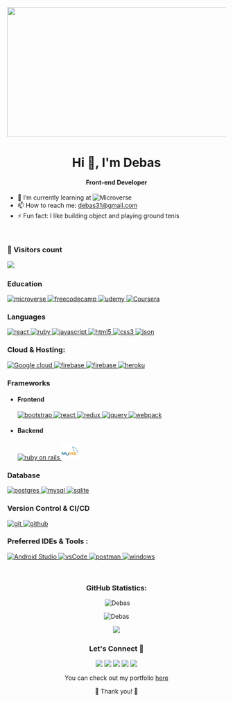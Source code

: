 <img width=1000 height=300 src="https://www.aalpha.net/wp-content/uploads/2020/12/full-stack-development.gif">
<h1 align="center">Hi 👋, I'm Debas </h1><h4 align="center">Front-end Developer</h4>

- 🌱 I’m currently learning at ![Microverse](https://img.shields.io/badge/Microverse-blueviolet)
- 📫 How to reach me: debas31@gmail.com
- ⚡ Fun fact: I like building object and playing ground tenis
<br />
<h3> 👱 Visitors count </h3>
<img src="https://profile-counter.glitch.me/{Debas-31}/count.svg" />
<br>
<h3>Education</h3>
<p>
  <a href="https://www.php.net/" target="_blank"> 
    <img src="https://img.shields.io/badge/Microverse-blueviolet?style=for-the-badge&logo=microverse&logoColor=61DAFB" 
      alt="microverse"/> 
  </a>
 <a href="https://www.php.net/" target="_blank"> 
    <img src="https://img.shields.io/badge/freecodecamp-27273D?style=for-the-badge&logo=freecodecamp&logoColor=white" 
      alt="freecodecamp"/> 
  </a>
 <a href="https://www.php.net/" target="_blank"> 
    <img src="https://img.shields.io/badge/Udemy-EC5252?style=for-the-badge&logo=Udemy&logoColor=white" 
      alt="udemy"/> 
  </a>
 <a href="https://www.php.net/" target="_blank"> 
    <img src="https://img.shields.io/badge/Coursera-%230056D2.svg?style=for-the-badge&logo=Coursera&logoColor=white" 
      alt="Coursera"/> 
  </a>
<h3>Languages</h3>
<p>
   <a href="https://www.php.net/" target="_blank"> 
    <img src="https://img.shields.io/badge/React-20232A?style=for-the-badge&logo=react&logoColor=61DAFB" 
      alt="react"/> 
  </a>
  <a href="https://www.ruby-lang.org/fr/" target="_blank"> 
    <img src="https://img.shields.io/badge/Ruby-CC342D?style=for-the-badge&logo=ruby&logoColor=white" 
      alt="ruby"/> 
  </a>
  <a href="https://developer.mozilla.org/en-US/docs/Web/JavaScript" target="_blank"> 
    <img src="https://img.shields.io/badge/Javascript-F7DF1E.svg?style=for-the-badge&logo=javascript&logoColor=black"
      alt="javascript"/> 
  </a>
  <a href="https://www.w3.org/html/" target="_blank"> 
    <img src="https://img.shields.io/badge/html-E34F26.svg?style=for-the-badge&logo=html5&logoColor=white"
      alt="html5"/> 
  </a>
  <a href="https://www.w3schools.com/css/" target="_blank">
    <img src="https://img.shields.io/badge/css-1572B6.svg?style=for-the-badge&logo=css3&logoColor=white"
      alt="css3"/>
  </a>
   <a href="https://www.json.org/json-en.html" target="_blank">
    <img src="https://img.shields.io/badge/json-5E5C5C?style=for-the-badge&logo=json&logoColor=white"
      alt="json"/>
  </a>
</p>
<p>
    <h3>Cloud & Hosting:</h3>
<p>
  <a href="https://cloud.google.com/" target="_blank">
    <img  src="https://img.shields.io/badge/Google_Cloud-4285F4?style=for-the-badge&logo=google-cloud&logoColor=white" alt="Google cloud"/> 
  </a>
  <a href="https://firebase.google.com/" target="_blank">
    <img src="https://img.shields.io/badge/firebase-FFCA28.svg?style=for-the-badge&logo=firebase&logoColor=black" alt="firebase"/>
  </a>
  <a href="https://netlify.com/" target="_blank">
    <img src="https://img.shields.io/badge/netlify-00C7B7.svg?style=for-the-badge&logo=netlify&logoColor=black" alt="firebase"/>
  </a>
  <a href="https://heroku.com" target="_blank"> 
    <img src="https://img.shields.io/badge/heroku-430098.svg?style=for-the-badge&logo=heroku&logoColor=white"
      alt="heroku"/> 
  </a> 
</p>
 <h3>Frameworks</h3>
 <ul>
 <li><h4>Frontend</h4></li>
<p>
      <a href="https://getbootstrap.com" target="_blank">
    <img src="https://img.shields.io/badge/bootstrap-7952B3.svg?style=for-the-badge&logo=bootstrap&logoColor=white"
      alt="bootstrap"/>
  </a>
  <a href="https://reactjs.org/" target="_blank"> 
    <img src="https://img.shields.io/badge/reactjs-61DAFB.svg?style=for-the-badge&logo=react&logoColor=black"
      alt="react"/> 
  </a>
  <a href="https://redux.js.org" target="_blank"> 
    <img src="https://img.shields.io/badge/redux-764ABC.svg?style=for-the-badge&logo=redux&logoColor=white" alt="redux"/> 
  </a> 
  <a href="https://jquery.com/" target="_blank">
    <img src="https://img.shields.io/badge/jquery-0769AD.svg?style=for-the-badge&logo=jquery&logoColor=white" alt="jquery"/> 
  </a>
  <a href="https://webpack.js.org" target="_blank">
    <img src="https://img.shields.io/badge/webpack-8DD6F9.svg?style=for-the-badge&logo=webpack&logoColor=black"
      alt="webpack"/>
  </a>
</p>
<p>
<li><h4>Backend</h4></li>
<p>
    <a href="https://rubyonrails.org/" target="_blank"> 
      <img src="https://img.shields.io/badge/Ruby_on_Rails-CC0000?style=for-the-badge&logo=ruby-on-rails&logoColor=white" alt="ruby on rails"/> 
  </a>
   <a href="https://www.mysql.com/" target="_blank"> <img src="https://raw.githubusercontent.com/devicons/devicon/master/icons/mysql/mysql-original-wordmark.svg" alt="mysql" width="40" height="40"/> </a>
</p> 
 </ul>
<h3>Database</h3>
<p>
 <a href="https://www.mysql.com/" target="_blank"> 
    <img src="https://img.shields.io/badge/PostgreSQL-316192?style=for-the-badge&logo=postgresql&logoColor=white"
      alt="postgres"/>
  </a>
 
  <a href="https://www.mysql.com/" target="_blank"> 
    <img src="https://img.shields.io/badge/MySQL-005C84?style=for-the-badge&logo=mysql&logoColor=white"
      alt="mysql"/>
  </a>
  <a href="https://www.sqlite.org/" target="_blank"> 
    <img src="https://img.shields.io/badge/sqlite-003B57.svg?style=for-the-badge&logo=sqlite&logoColor=white"
      alt="sqlite"/> 
  </a> 
</p>
<p>
<h3>Version Control & CI/CD</h3>
<p>
  <a href="https://git-scm.com/" target="_blank">
    <img src="https://img.shields.io/badge/git-F05032.svg?style=for-the-badge&logo=git&logoColor=white"
      alt="git"/>
  </a>
  <a href="https://github.com/ELanza-48" target="_blank">
    <img src="https://img.shields.io/badge/github-181717.svg?style=for-the-badge&logo=github&logoColor=white" alt="github" />
  </a>
</p>
<p>
<h3>Preferred IDEs & Tools :</h3>
<p> 
   <a href="https://developer.android.com/" target="_blank">
    <img src="https://img.shields.io/badge/Android_Studio-3DDC84?style=for-the-badge&logo=android-studio&logoColor=white" alt="Android Studio"/> 
  </a>
  <a href="https://code.visualstudio.com/" target="_blank">
    <img src="https://img.shields.io/badge/vscode-007ACC.svg?style=for-the-badge&logo=visualstudiocode&logoColor=white" alt="vsCode"/> 
  </a>
  <a href="https://postman.com" target="_blank"> 
    <img src="https://img.shields.io/badge/postman-FF6C37.svg?style=for-the-badge&logo=postman&logoColor=white" alt="postman"/>
  </a>
  <a href="https://www.microsoft.com/fr-fr/windows" target="_blank"> 
    <img src="https://img.shields.io/badge/Windows-0078D6?style=for-the-badge&logo=windows&logoColor=white" alt="windows"/>
  </a>
</p>


<!-- <h3 align="left"> Languages and Tools : </h3>
<p>
<a><img align="left" alt="Visual Studio Code" width="26px" src="https://raw.githubusercontent.com/github/explore/80688e429a7d4ef2fca1e82350fe8e3517d3494d/topics/visual-studio-code/visual-studio-code.png" />
</a>
<a>
<img align="left" alt="HTML5" width="26px" src="https://raw.githubusercontent.com/github/explore/80688e429a7d4ef2fca1e82350fe8e3517d3494d/topics/html/html.png" />
</a>
<a>
<img align="left" alt="CSS3" width="26px" src="https://raw.githubusercontent.com/github/explore/80688e429a7d4ef2fca1e82350fe8e3517d3494d/topics/css/css.png" />
</a>
<a>
<img align="left" alt="Sass" width="26px" src="https://raw.githubusercontent.com/github/explore/80688e429a7d4ef2fca1e82350fe8e3517d3494d/topics/sass/sass.png" />
</a>
<a>
<img align="left" alt="JavaScript" width="26px" src="https://raw.githubusercontent.com/github/explore/80688e429a7d4ef2fca1e82350fe8e3517d3494d/topics/javascript/javascript.png"
 </a>
</p> -->

<br>

<h3 align="center">GitHub Statistics:</h3>

<p align="center">&nbsp;<img src="https://github-readme-stats.vercel.app/api?username=Debas-31&show_icons=true&theme=merko" alt="Debas" /></p>

<p align="center"><img src="https://github-readme-streak-stats.herokuapp.com?user=Debas-31&theme=github-dark&date_format=M%20j%5B%2C%20Y%5D&fire=DDD877" alt="Debas" /></p>

<p align="center"><img src="https://github-readme-stats.vercel.app/api/top-langs/?username=Debas-31&layout=compact&theme=vue"</p>
  
<h3 align="center">Let's Connect 🤝</h3>
<div align="center">
<a target="_blank"
href="https://www.linkedin.com/in/debas-gebrengus-5256a2159/"><img
src="https://img.shields.io/badge/-LinkedIn-0077b5?style=for-the-badge&logo=LinkedIn&logoColor=white"></img></a> <a target="_blank"
href="mailto:debas31@gmail.com"><img
src="https://img.shields.io/badge/-Gmail-D14836?style=for-the-badge&logo=Gmail&logoColor=white"></img></a> <a target="_blank"
href="https://twitter.com/DEBSH76956492"><img
src="https://img.shields.io/badge/-Twitter-1DA1F2?style=for-the-badge&logo=Twitter&logoColor=white"></img></a>
<a target="_blank"
href="https://api.whatsapp.com/send?phone=+256706239621&text&app_absent=0"><img
src="https://img.shields.io/badge/WhatsApp-25D366?style=for-the-badge&logo=whatsapp&logoColor=white"></img></a>
<a target="_blank"
href="https://angel.co/u/debas-gebrengus"><img
src="https://img.shields.io/badge/AngelList-%23D4D4D4.svg?style=for-the-badge&logo=AngelList&logoColor=black"></img></a>
<div/>
<p align="center">You can check out my portfolio <a href="https://debas-31.github.io/dbus-portfolio/" color="green">here</a></p>
<p align="center">🤝 Thank you! 🤝</p>
